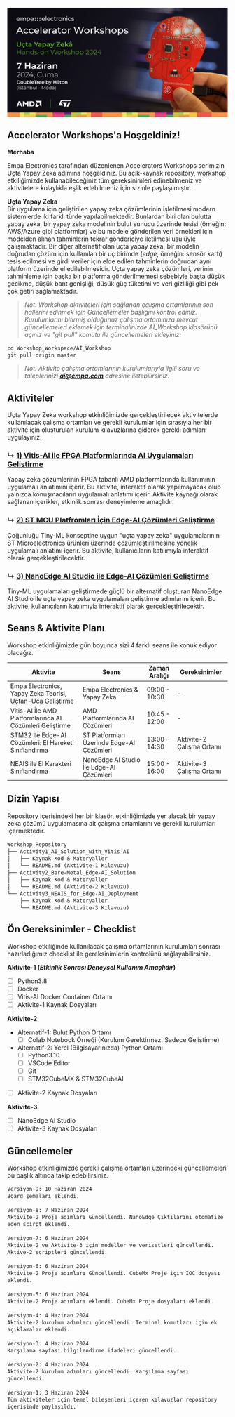 <p align="center">
    <img src="Additionals/Empa-Workshops-Template-Banner2.png" alt="Accelerator Workshops" 
    style="display: block; margin: 0 auto"/>
</p>


## Accelerator Workshops'a Hoşgeldiniz!

**Merhaba**

Empa Electronics tarafından düzenlenen Accelerators Workshops serimizin Uçta Yapay Zeka adımına hoşgeldiniz. Bu açık-kaynak repository, workshop etkiliğimizde kullanabileceğiniz tüm gereksinimleri edinebilmeniz ve aktivitelere kolaylıkla eşlik edebilmeniz için sizinle paylaşılmıştır.

**Uçta Yapay Zeka**  
Bir uygulama için geliştirilen yapay zeka çözümlerinin işletilmesi modern sistemlerde iki farklı türde yapılabilmektedir. Bunlardan biri olan bulutta yapay zeka, bir yapay zeka modelinin bulut sunucu üzerinde tesisi (örneğin: AWS/Azure gibi platformlar) ve bu modele gönderilen veri örnekleri için modelden alınan tahminlerin tekrar göndericiye iletilmesi usulüyle çalışmaktadır. Bir diğer alternatif olan uçta yapay zeka, bir modelin doğrudan çözüm için kullanılan bir uç birimde (_edge_, örneğin: sensör kartı) tesis edilmesi ve girdi veriler için elde edilen tahminlerin doğrudan aynı platform üzerinde el edilebilmesidir. Uçta yapay zeka çözümleri, verinin tahminleme için başka bir platforma gönderilmemesi sebebiyle başta düşük gecikme, düşük bant genişliği, düşük güç tüketimi ve veri gizliliği gibi pek çok getiri sağlamaktadır.
> *Not: Workshop aktiviteleri için sağlanan çalışma ortamlarının son hallerini edinmek için Güncellemeler başlığını kontrol ediniz. Kurulumlarını bitirmiş olduğunuz çalışma ortamınıza mevcut güncellemeleri eklemek için terminalinizde AI_Workshop klasörünü açınız ve "git pull" komutu ile güncellemeleri ekleyiniz:*
```
cd Workshop_Workspace/AI_Workshop
git pull origin master
```

> _Not: Aktivite çalışma ortamlarının kurulumlarıyla ilgili soru ve taleplerinizi **ai@empa.com** adresine iletebilirsiniz._


## Aktiviteler
Uçta Yapay Zeka workshop etkinliğimizde gerçekleştirilecek aktivitelerde kullanılacak çalışma ortamları ve gerekli kurulumlar için sırasıyla her bir aktivite için oluşturulan kurulum kılavuzlarına giderek gerekli adımları uygulayınız. 
### ↳ [1) Vitis-AI ile FPGA Platformlarında AI Uygulamaları Geliştirme](Activity1_AI_Solution_with_Vitis-AI)
Yapay zeka çözümlerinin FPGA tabanlı AMD platformlarında kullanımının uygulamalı anlatımını içerir. Bu aktivite, interaktif olarak yapılmayacak olup yalnızca konuşmacıların uygulamalı anlatımı içerir. Aktivite kaynağı olarak sağlanan içerikler, etkinlik sonrası deneyimleme amaçlıdır.
### ↳ [2) ST MCU Platfromları İçin Edge-AI Çözümleri Geliştirme](Activity2_Bare-Metal_Edge-AI_Solution)
Çoğunluğu Tiny-ML konseptine uygun "uçta yapay zeka" uygulamalarının ST Microelectronics ürünleri üzerinde çözümleştirilmesine yönelik uygulamalı anlatımı içerir. Bu aktivite, kullanıcıların katılımıyla interaktif olarak gerçekleştirilecektir.
### ↳ [3) NanoEdge AI Studio ile Edge-AI Çözümleri Geliştirme](Activity3_NEAIS_for_Edge-AI_Deployment)
Tiny-ML uygulamaları geliştirmede güçlü bir alternatif oluşturan NanoEdge AI Studio ile uçta yapay zeka uygulamaları geliştirme adımlarını içerir. Bu aktivite, kullanıcıların katılımıyla interaktif olarak gerçekleştirilecektir.

## Seans & Aktivite Planı

Workshop etkinliğimizde gün boyunca sizi 4 farklı seans ile konuk ediyor olacağız.

| Aktivite | Seans | Zaman Aralığı | Gereksinimler |
| ------ | ------ | ------ | ------ | 
| Empa Electronics, Yapay Zeka Teorisi, Uçtan-Uca Geliştirme | Empa Electronics & Yapay Zeka | 09:00 - 10:30 | - |
| Vitis-AI İle AMD Platformlarında AI Çözümleri Geliştirme | AMD Platformlarında AI Çözümleri | 10:45 - 12:00 | - |
| STM32 İle Edge-AI Çözümleri: El Hareketi Sınıflandırma | ST Platformları Üzerinde Edge-AI Çözümleri | 13:00 - 14:30 | Aktivite-2 Çalışma Ortamı |
| NEAIS ile El Karakteri Sınıflandırma | NanoEdge AI Studio İle Edge-AI Çözümleri  | 15:00 - 16:00 | Aktivite-3 Çalışma Ortamı |


## Dizin Yapısı

Repository içerisindeki her bir klasör, etkinliğimizde yer alacak bir yapay zeka çözümü uygulamasına ait çalışma ortamlarını ve gerekli kurulumları içermektedir.

```
Workshop Repository
├── Activity1_AI_Solution_with_Vitis-AI
│   ├── Kaynak Kod & Materyaller
│   └── README.md (Aktivite-1 Kılavuzu)
├── Activity2_Bare-Metal_Edge-AI_Solution
│   ├── Kaynak Kod & Materyaller
│   └── README.md (Aktivite-2 Kılavuzu)  
└── Activity3_NEAIS_for_Edge-AI_Deployment
    ├── Kaynak Kod & Materyaller
    └── README.md (Aktivite-3 Kılavuzu) 
```

## Ön Gereksinimler - Checklist
Workshop etkiliğinde kullanılacak çalışma ortamlarının kurulumları sonrası hazırladığımız checklist ile gereksinimlerin kontrolünü sağlayabilirsiniz.

**Aktivite-1  (_Etkinlik Sonrası Deneysel Kullanım Amaçlıdır_)**
- [ ] Python3.8
- [ ] Docker
- [ ] Vitis-AI Docker Container Ortamı
- [ ] Aktivite-1 Kaynak Dosyaları

**Aktivite-2**
- Alternatif-1: Bulut Python Ortamı 
    - [ ] Colab Notebook Örneği (Kurulum Gerektirmez, Sadece Geliştirme)
- Alternatif-2: Yerel (Bilgisayarınızda) Python Ortamı 
    - [ ] Python3.10
    - [ ] VSCode Editor
    - [ ] Git
    - [ ] STM32CubeMX & STM32CubeAI
- [ ] Aktivite-2 Kaynak Dosyaları

**Aktivite-3**
- [ ] NanoEdge AI Studio
- [ ] Aktivite-3 Kaynak Dosyaları

## Güncellemeler
Workshop etkinliğimizde gerekli çalışma ortamları üzerindeki güncellemeleri bu başlık altında takip edebilirsiniz.
```
Versiyon-9: 10 Haziran 2024  
Board şemaları eklendi.

Versiyon-8: 7 Haziran 2024  
Aktivite-2 Proje adımları Güncellendi. NanoEdge Çıktılarını otomatize eden scirpt eklendi.

Versiyon-7: 6 Haziran 2024  
Aktivite-2 ve Aktivite-3 için modeller ve verisetleri güncellendi. Aktive-2 scriptleri güncellendi.

Versiyon-6: 6 Haziran 2024  
Aktivite-2 Proje adımları Güncellendi. CubeMx Proje için IOC dosyası eklendi.

Versiyon-5: 6 Haziran 2024  
Aktivite-2 Proje adımları eklendi. CubeMx Proje dosyaları eklendi.

Versiyon-4: 4 Haziran 2024  
Aktivite-2 kurulum adımları güncellendi. Terminal komutları için ek açıklamalar eklendi.

Versiyon-3: 4 Haziran 2024  
Karşılama sayfası bilgilendirme ifadeleri güncellendi.

Versiyon-2: 4 Haziran 2024  
Aktivite-2 kurulum adımları güncellendi. Karşılama sayfası güncellendi.

Versiyon-1: 3 Haziran 2024  
Tüm aktiviteler için temel bileşenleri içeren kılavuzlar repository içerisinde paylaşıldı.
```
